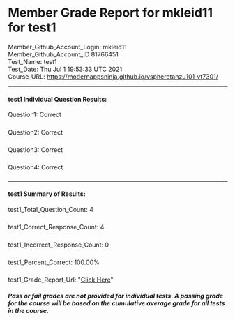# Member Grade Report for mkleid11 for test1  
   
Member_Github_Account_Login: mkleid11  
Member_Github_Account_ID 81766451  
Test_Name: test1  
Test_Date: Thu Jul  1 19:53:33 UTC 2021  
Course_URL: https://modernappsninja.github.io/vspheretanzu101_vt7301/  
   
---  
#### test1 Individual Question Results:  
Question1: Correct  
#####  
Question2: Correct  
#####  
Question3: Correct  
#####  
Question4: Correct  
#####  
---  
#### test1 Summary of Results:  
test1_Total_Question_Count: 4  
#####  
test1_Correct_Response_Count: 4  
#####  
test1_Incorrect_Response_Count: 0  
#####  
test1_Percent_Correct: 100.00%  
#####  
test1_Grade_Report_Url: "[Click Here](https://github.com/modernappsninjas/mkleid11/blob/main/static/userdata/courses/vspheretanzu101_vt7301/grade_report.pr1189.test1.md)"
##### Pass or fail grades are not provided for individual tests. A passing grade for the course will be based on the cumulative average grade for all tests in the course.  
